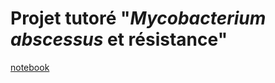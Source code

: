 # Projet tutoré "*Mycobacterium abscessus* et résistance"

[notebook](https://vichitaok.github.io/mab_resistance/notebook/VO_projet_notebook.html)